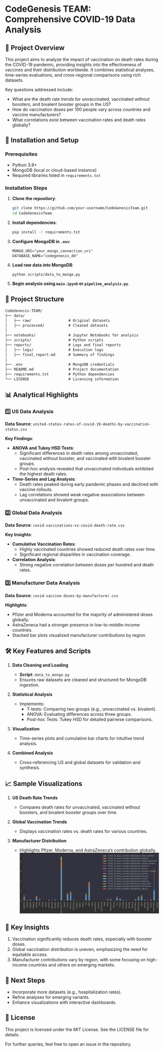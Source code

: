 
# CodeGenesis TEAM: Comprehensive COVID-19 Data Analysis

## 📖 Project Overview

This project aims to analyze the impact of vaccination on death rates during the COVID-19 pandemic, providing insights into the effectiveness of vaccines and their distribution worldwide. It combines statistical analyses, time-series evaluations, and cross-regional comparisons using rich datasets.

Key questions addressed include:
- What are the death rate trends for unvaccinated, vaccinated without boosters, and bivalent booster groups in the US?
- How do vaccination doses per 100 people vary across countries and vaccine manufacturers?
- What correlations exist between vaccination rates and death rates globally?

## 🧰 Installation and Setup

### Prerequisites
- Python 3.8+
- MongoDB (local or cloud-based instance)
- Required libraries listed in `requirements.txt`

### Installation Steps
1. **Clone the repository**:
    ```bash
    git clone https://github.com/your-username/CodeGenesisTeam.git
    cd CodeGenesisTeam
    ```

2. **Install dependencies**:
    ```bash
    pip install -r requirements.txt
    ```

3. **Configure MongoDB in `.env`**:
    ```plaintext
    MONGO_URI="your_mongo_connection_uri"
    DATABASE_NAME="codegenesis_db"
    ```

4. **Load raw data into MongoDB**:
    ```bash
    python scripts/data_to_mongo.py
    ```

5. **Begin analysis using `main.ipynb` or `pipeline_analysis.py`**.

## 📂 Project Structure

```
CodeGenesis-TEAM/
├── data/
│   ├── raw/                 # Original datasets
│   ├── processed/           # Cleaned datasets
│
├── notebooks/               # Jupyter Notebooks for analysis
├── scripts/                 # Python scripts
├── reports/                 # Logs and final reports
│   ├── logs/                # Execution logs
│   ├── final_report.md      # Summary of findings
│
├── .env                     # MongoDB credentials
├── README.md                # Project documentation
├── requirements.txt         # Python dependencies
└── LICENSE                  # Licensing information
```

## 📊 Analytical Highlights

### 1️⃣ US Data Analysis

**Data Source**: `united-states-rates-of-covid-19-deaths-by-vaccination-status.csv`

**Key Findings**:
- **ANOVA and Tukey HSD Tests**:
  - Significant differences in death rates among unvaccinated, vaccinated without booster, and vaccinated with bivalent booster groups.
  - Post-hoc analysis revealed that unvaccinated individuals exhibited the highest death rates.
- **Time-Series and Lag Analysis**:
  - Death rates peaked during early pandemic phases and declined with vaccine rollouts.
  - Lag correlations showed weak negative associations between unvaccinated and bivalent groups.

### 2️⃣ Global Data Analysis

**Data Source**: `covid-vaccinations-vs-covid-death-rate.csv`

**Key Insights**:
- **Cumulative Vaccination Rates**:
  - Highly vaccinated countries showed reduced death rates over time.
  - Significant regional disparities in vaccination coverage.
- **Correlation Analysis**:
  - Strong negative correlation between doses per hundred and death rates.

### 3️⃣ Manufacturer Data Analysis

**Data Source**: `covid-vaccine-doses-by-manufacturer.csv`

**Highlights**:
- Pfizer and Moderna accounted for the majority of administered doses globally.
- AstraZeneca had a stronger presence in low-to-middle-income countries.
- Stacked bar plots visualized manufacturer contributions by region.

## 🛠️ Key Features and Scripts

1. **Data Cleaning and Loading**
   - **Script**: `data_to_mongo.py`
   - Ensures raw datasets are cleaned and structured for MongoDB ingestion.

2. **Statistical Analysis**
   - Implements:
     - T-tests: Comparing two groups (e.g., unvaccinated vs. bivalent).
     - ANOVA: Evaluating differences across three groups.
     - Post-hoc Tests: Tukey HSD for detailed pairwise comparisons.

3. **Visualization**
   - Time-series plots and cumulative bar charts for intuitive trend analysis.

4. **Combined Analysis**
   - Cross-referencing US and global datasets for validation and synthesis.

## 📈 Sample Visualizations

1. **US Death Rate Trends**
   - Compares death rates for unvaccinated, vaccinated without boosters, and bivalent booster groups over time.

2. **Global Vaccination Trends**
   - Displays vaccination rates vs. death rates for various countries.

3. **Manufacturer Distribution**
   - Highlights Pfizer, Moderna, and AstraZeneca’s contribution globally.
   ![img.png](img.png)

## 🎯 Key Insights
1. Vaccination significantly reduces death rates, especially with booster doses.
2. Global vaccination distribution is uneven, emphasizing the need for equitable access.
3. Manufacturer contributions vary by region, with some focusing on high-income countries and others on emerging markets.

## 🚀 Next Steps
- Incorporate more datasets (e.g., hospitalization rates).
- Refine analyses for emerging variants.
- Enhance visualizations with interactive dashboards.

## 📜 License

This project is licensed under the MIT License. See the LICENSE file for details.

For further queries, feel free to open an issue in the repository.

